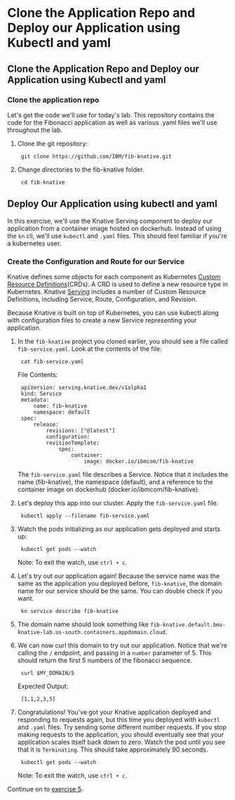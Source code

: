 # Clone the Application Repo and Deploy our Application using Kubectl and yaml

## Clone the Application Repo and Deploy our Application using Kubectl and yaml

### Clone the application repo

Let's get the code we'll use for today's lab. This repository contains the code for the Fibonacci application as well as various .yaml files we'll use throughout the lab.

1. Clone the git repository:

   ```text
    git clone https://github.com/IBM/fib-knative.git
   ```

2. Change directories to the fib-knative folder.

   ```text
    cd fib-knative
   ```

## Deploy Our Application using kubectl and yaml

In this exercise, we'll use the Knative Serving component to deploy our application from a container image hosted on dockerhub. Instead of using the `kn` cli, we'll use `kubectl` and `.yaml` files. This should feel familiar if you're a kubernetes user.

### Create the Configuration and Route for our Service

Knative defines some objects for each component as Kubernetes [Custom Resource Definitions](https://kubernetes.io/docs/concepts/extend-kubernetes/api-extension/custom-resources)\(CRDs\). A CRD is used to define a new resource type in Kubernetes. Knative [Serving](https://github.com/knative/docs/tree/master/docs/serving#serving-resources) includes a number of Custom Resource Definitions, including Service, Route, Configuration, and Revision.

Because Knative is built on top of Kubernetes, you can use kubectl along with configuration files to create a new Service representing your application.

1. In the `fib-knative` project you cloned earlier, you should see a file called `fib-service.yaml`. Look at the contents of the file:

   ```text
    cat fib-service.yaml
   ```

   File Contents:

   ```text
    apiVersion: serving.knative.dev/v1alpha1
    kind: Service
    metadata:
        name: fib-knative
        namespace: default
    spec:
        release:
            revisions: ["@latest"]
            configuration:
            revisionTemplate:
                spec:
                    container:
                        image: docker.io/ibmcom/fib-knative
   ```

   The `fib-service.yaml` file describes a Service. Notice that it includes the name \(fib-knative\), the namespace \(default\), and a reference to the container image on dockerhub \(docker.io/ibmcom/fib-knative\).

2. Let's deploy this app into our cluster. Apply the `fib-service.yaml` file.

   ```text
    kubectl apply --filename fib-service.yaml
   ```

3. Watch the pods initializing as our application gets deployed and starts up:

   ```text
    kubectl get pods --watch
   ```

   Note: To exit the watch, use `ctrl + c`.

4. Let's try out our application again! Because the service name was the same as the application you deployed before, `fib-knative`, the domain name for our service should be the same. You can double check if you want.

   ```text
    kn service describe fib-knative
   ```

5. The domain name should look something like `fib-knative.default.bmv-knative-lab.us-south.containers.appdomain.cloud`.
6. We can now curl this domain to try out our application. Notice that we're calling the `/` endpoint, and passing in a `number` parameter of 5. This should return the first 5 numbers of the fibonacci sequence.

   ```text
    curl $MY_DOMAIN/5
   ```

   Expected Output:

   ```text
    [1,1,2,3,5]
   ```

7. Congratulations! You've got your Knative application deployed and responding to requests again, but this time you deployed with `kubectl` and `.yaml` files. Try sending some different number requests. If you stop making requests to the application, you should eventually see that your application scales itself back down to zero. Watch the pod until you see that it is `Terminating`. This should take approximately 90 seconds.

   ```text
    kubectl get pods --watch
   ```

   Note: To exit the watch, use `ctrl + c`.

Continue on to [exercise 5](exercise-5.md).

